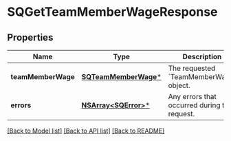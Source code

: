 # SQGetTeamMemberWageResponse

## Properties
Name | Type | Description | Notes
------------ | ------------- | ------------- | -------------
**teamMemberWage** | [**SQTeamMemberWage***](SQTeamMemberWage.md) | The requested &#x60;TeamMemberWage&#x60; object. | [optional] 
**errors** | [**NSArray&lt;SQError&gt;***](SQError.md) | Any errors that occurred during the request. | [optional] 

[[Back to Model list]](../README.md#documentation-for-models) [[Back to API list]](../README.md#documentation-for-api-endpoints) [[Back to README]](../README.md)


